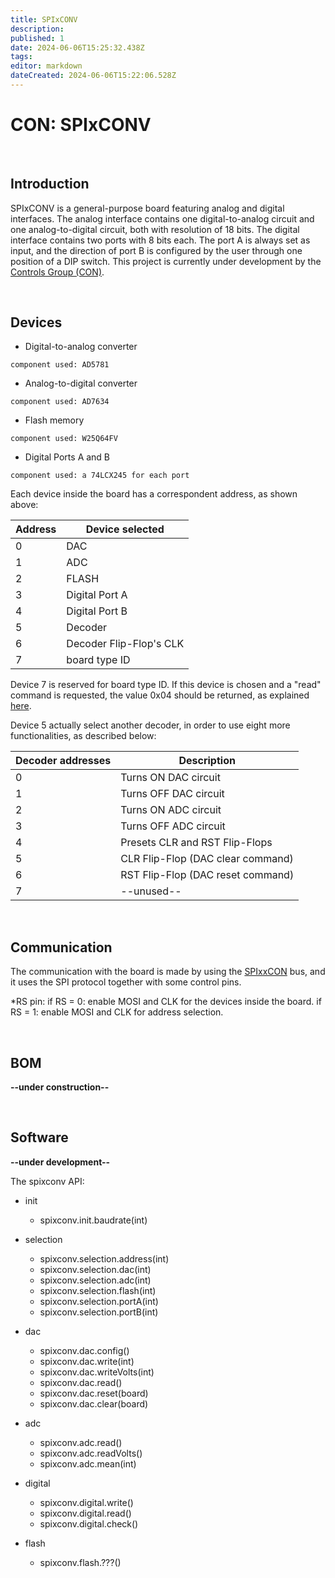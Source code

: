 ```yaml
---
title: SPIxCONV
description: 
published: 1
date: 2024-06-06T15:25:32.438Z
tags: 
editor: markdown
dateCreated: 2024-06-06T15:22:06.528Z
---
```


# CON: SPIxCONV

<br>

## Introduction

SPIxCONV is a general-purpose board featuring analog and digital interfaces. The analog interface contains one digital-to-analog circuit and one analog-to-digital circuit, both with resolution of 18 bits. The digital interface contains two ports with 8 bits each. The port A is always set as input, and the direction of port B is configured by the user through one position of a DIP switch. This project is currently under development by the [Controls Group (CON)](/Machine/Groups/CON).

<br>

## Devices

* Digital-to-analog converter

`component used: AD5781`

* Analog-to-digital converter

`component used: AD7634`

* Flash memory

`component used: W25Q64FV`

* Digital Ports A and B

`component used: a 74LCX245 for each port`


Each device inside the board has a correspondent address, as shown above:

|Address| Device selected |
|-|-|
|0| DAC |
|1| ADC |
|2| FLASH |
|3| Digital Port A |
|4| Digital Port B |
|5| Decoder |
|6| Decoder Flip-Flop's CLK |
|7| board type ID  |


Device 7 is reserved for board type ID. If this device is chosen and a "read" command is requested, the value 0x04 should be returned, as explained [here](/Machine/Groups/CON/spixxcon#board-type-id).

Device 5 actually select another decoder, in order to use eight more functionalities, as described below:

|Decoder addresses| Description |
|-|-|
|0| Turns ON DAC circuit |
|1| Turns OFF DAC circuit |
|2| Turns ON ADC circuit |
|3| Turns OFF ADC circuit |
|4| Presets CLR and RST Flip-Flops |
|5| CLR Flip-Flop (DAC clear command) |
|6| RST Flip-Flop (DAC reset command) |
|7| --unused--  |

<br>

## Communication

The communication with the board is made by using the [SPIxxCON](/Machine/Groups/CON/spixxcon#board-type-id) bus, and it uses the SPI protocol together with some control pins.

*RS pin:
   if RS = 0: enable MOSI and CLK for the devices inside the board.
   if RS = 1: enable MOSI and CLK for address selection.

<br>

## BOM

**--under construction--**

<br>

## Software

**--under development--**


The spixconv API:

* init
    * spixconv.init.baudrate(int)
* selection
    * spixconv.selection.address(int)
    * spixconv.selection.dac(int)
    * spixconv.selection.adc(int)
    * spixconv.selection.flash(int)
    * spixconv.selection.portA(int)
    * spixconv.selection.portB(int)

* dac
    * spixconv.dac.config()
    * spixconv.dac.write(int)
    * spixconv.dac.writeVolts(int)
    * spixconv.dac.read()
    * spixconv.dac.reset(board)
    * spixconv.dac.clear(board)

* adc
    * spixconv.adc.read()
    * spixconv.adc.readVolts()
    * spixconv.adc.mean(int)

* digital
    * spixconv.digital.write()
    * spixconv.digital.read()
    * spixconv.digital.check()

* flash
    * spixconv.flash.???()
